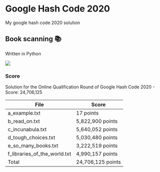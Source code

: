 
# Google Hash Code 2020
My google hash code 2020 solution
## Book scanning 📚
Written in Python

<img src="cover.jpg">

### Score
Solution for the Online Qualification Round of Google Hash Code 2020 - Score: 24,706,125

| File | Score |
| ------ | ------ |
| a_example.txt | 17 points  |
| b_read_on.txt | 5,822,900 points  |
| c_incunabula.txt | 5,640,052 points  |
| d_tough_choices.txt | 5,030,480 points  |
| e_so_many_books.txt | 3,222,519 points  |
| f_libraries_of_the_world.txt | 4,990,157 points  |
| Total | 24,706,125 points |


